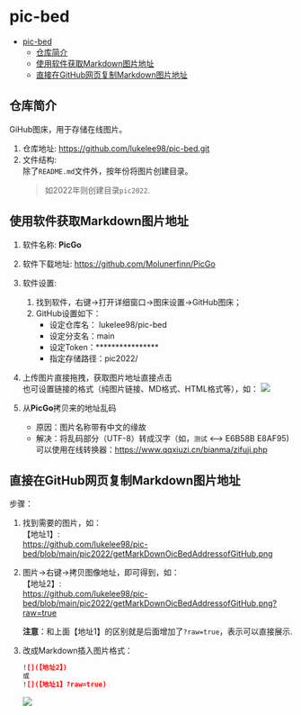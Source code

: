 # pic-bed

<!-- @import "[TOC]" {cmd="toc" depthFrom=1 depthTo=6 orderedList=false} -->

<!-- code_chunk_output -->

- [pic-bed](#pic-bed)
  - [仓库简介](#仓库简介)
  - [使用软件获取Markdown图片地址](#使用软件获取markdown图片地址)
  - [直接在GitHub网页复制Markdown图片地址](#直接在github网页复制markdown图片地址)

<!-- /code_chunk_output -->

## 仓库简介
GiHub图床，用于存储在线图片。
1. 仓库地址:
https://github.com/lukelee98/pic-bed.git
2. 文件结构:  
    除了`README.md`文件外，按年份将图片创建目录。   
    >如2022年则创建目录`pic2022`.

## 使用软件获取Markdown图片地址
1. 软件名称:
    **PicGo**
2. 软件下载地址:
    https://github.com/Molunerfinn/PicGo
3. 软件设置:
    1. 找到软件，右键->打开详细窗口->图床设置->GitHub图床；
    2. GitHub设置如下：
        + 设定仓库名： lukelee98/pic-bed
        + 设定分支名：main
        + 设定Token：****************
        + 指定存储路径：pic2022/

4. 上传图片直接拖拽，获取图片地址直接点击  
    也可设置链接的格式（纯图片链接、MD格式、HTML格式等），如：
    ![](https://raw.githubusercontent.com/lukelee98/PicBed/main/Pic2022/chunk.png)

5. 从**PicGo**拷贝来的地址乱码
    + 原因：图片名称带有中文的缘故  
    + 解决：将乱码部分（UTF-8）转成汉字（如，`测试` <--> E6B58B E8AF95)  
        可以使用在线转换器：https://www.qqxiuzi.cn/bianma/zifuji.php

## 直接在GitHub网页复制Markdown图片地址
步骤：
1. 找到需要的图片，如：  
    【地址1】:   
    https://github.com/lukelee98/pic-bed/blob/main/pic2022/getMarkDownOicBedAddressofGitHub.png
    
2. 图片->右键->拷贝图像地址，即可得到，如：  
    【地址2】:  
    https://github.com/lukelee98/pic-bed/blob/main/pic2022/getMarkDownOicBedAddressofGitHub.png?raw=true  
    
    **注意**：和上面【地址1】的区别就是后面增加了`?raw=true`，表示可以直接展示.  

3. 改成Markdown插入图片格式：  
    ```markdown
    ![](【地址2】)
    或
    ![](【地址1】?raw=true)
    ```

    ![](https://github.com/lukelee98/pic-bed/blob/main/pic2022/getMarkDownOicBedAddressofGitHub.png?raw=true)